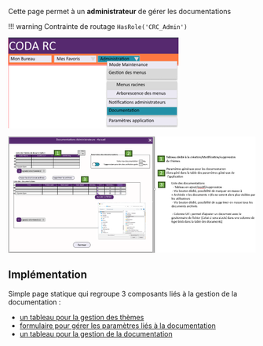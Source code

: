 Cette page permet à un **administrateur** de gérer les documentations

!!! warning
		Contrainte de routage `HasRole('CRC_Admin')`

![Pasted image 20230125095526](../medias/Pasted%20image%2020230125095526.png)

![Pasted image 20230125095452](../medias/Pasted%20image%2020230125095452.png)

## Implémentation

Simple page statique qui regroupe 3 composants liés à la gestion de la documentation :

- [un tableau pour la gestion des thèmes](../Composants/Documentation/DocumentationThemeTable.md)
- [formulaire pour gérer les paramètres liés à la documentation](../Composants/Documentation/DocumentationSettingsForm.md)
- [un tableau pour la gestion de la documentation](../Composants/Documentation/DocumentationTable.md)